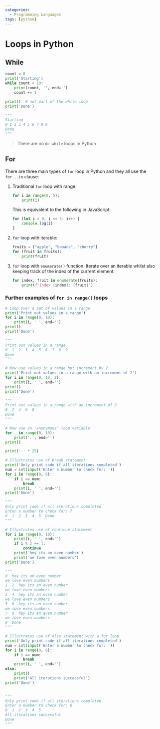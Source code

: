 ```yaml
---
categories:
  - Programming Languages
tags: [python]
---
```


# Loops in Python

## While

```python
count = 0
print('Starting')
while count < 10:
    print(count, '', end='')
    count += 1

print()  # not part of the while loop
print('Done')

"""
Starting
0 1 2 3 4 5 6 7 8 9
Done
"""

```

> There are no `do while` loops in Python

## For

There are three main types of `for` loop in Python and they all use the `for...in` clause:

1. Traditional `for` loop with range:

   ```py
   for i in range(0, 5):
       print(i)
   ```

   This is equivalent to the following in JavaScript:

   ```js
   for (let i = 0; i <= 5: i++) {
       console.log(i)
   }
   ```

2. `for` loop with iterable:

   ```py
   fruits = ["apple", "banana", "cherry"]
   for (fruit in fruits):
       print(fruit)
   ```

3. `for` loop with `enumerate()` function:
   Iterate over an iterable whilst also keeping track of the index of the current element:
   ```py
   for index, fruit in enumerate(fruits):
       print(f"Index {index}: {fruit}")
   ```

### Further examples of `for in range()` loops

```python
# Loop over a set of values in a range
print('Print out values in a range')
for i in range(0, 10):
    print(i, ' ', end='')
print()
print('Done')

"""
Print out values in a range
0  1  2  3  4  5  6  7  8  9
Done
"""

# Now use values in a range but increment by 2
print('Print out values in a range with an increment of 2')
for i in range(0, 10, 2):
    print(i, ' ', end='')
print()
print('Done')

"""
Print out values in a range with an increment of 2
0  2  4  6  8
Done
"""

# Now use an 'anonymous' loop variable
for _ in range(0, 10):
    print('.', end='')
print()

print('-' * 25)

# Illustrates use of break statement
print('Only print code if all iterations completed')
num = int(input('Enter a number to check for: '))
for i in range(0, 6):
    if i == num:
        break
    print(i, ' ', end='')
print('Done')

"""
Only print code if all iterations completed
Enter a number to check for: 7
0  1  2  3  4  5  Done
"""

# Illustrates use of continue statement
for i in range(0, 10):
    print(i, ' ', end='')
    if i % 2 == 1:
        continue
    print('hey its an even number')
    print('we love even numbers')
print('Done')

"""
0  hey its an even number
we love even numbers
1  2  hey its an even number
we love even numbers
3  4  hey its an even number
we love even numbers
5  6  hey its an even number
we love even numbers
7  8  hey its an even number
we love even numbers
9  Done
"""

# Illustrates use of else statement with a for loop
print('Only print code if all iterations completed')
num = int(input('Enter a number to check for: '))
for i in range(0, 6):
    if i == num:
        break
    print(i, ' ', end='')
else:
    print()
    print('All iterations successful')
print('Done')


"""
Only print code if all iterations completed
Enter a number to check for: 6
0  1  2  3  4  5
All iterations successful
Done
"""

```
